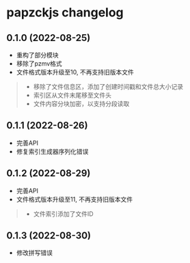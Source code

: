# papzckjs changelog

## 0.1.0 (2022-08-25)
+ 重构了部分模块
+ 移除了pzmv格式
+ 文件格式版本升级至10, 不再支持旧版本文件
> + 移除了文件信息区，添加了创建时间戳和文件总大小记录
> + 索引区从文件末尾移至文件头
> + 文件内容分块加密，以支持分段读取

## 0.1.1 (2022-08-26)
+ 完善API
+ 修复索引生成器序列化错误

## 0.1.2 (2022-08-29)
+ 完善API
+ 文件格式版本升级至11, 不再支持旧版本文件
> + 文件索引添加了文件ID

## 0.1.3 (2022-08-30)
+ 修改拼写错误